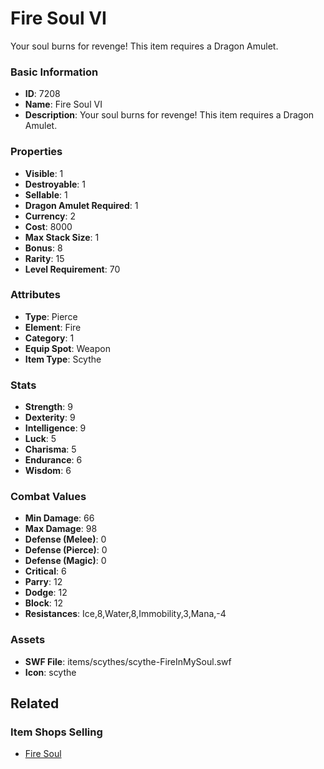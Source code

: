# Fire Soul VI

Your soul burns for revenge! This item requires a Dragon Amulet.

### Basic Information

- **ID**: 7208
- **Name**: Fire Soul VI
- **Description**: Your soul burns for revenge! This item requires a Dragon Amulet.

### Properties

- **Visible**: 1
- **Destroyable**: 1
- **Sellable**: 1
- **Dragon Amulet Required**: 1
- **Currency**: 2
- **Cost**: 8000
- **Max Stack Size**: 1
- **Bonus**: 8
- **Rarity**: 15
- **Level Requirement**: 70

### Attributes

- **Type**: Pierce
- **Element**: Fire
- **Category**: 1
- **Equip Spot**: Weapon
- **Item Type**: Scythe

### Stats

- **Strength**: 9
- **Dexterity**: 9
- **Intelligence**: 9
- **Luck**: 5
- **Charisma**: 5
- **Endurance**: 6
- **Wisdom**: 6

### Combat Values

- **Min Damage**: 66
- **Max Damage**: 98
- **Defense (Melee)**: 0
- **Defense (Pierce)**: 0
- **Defense (Magic)**: 0
- **Critical**: 6
- **Parry**: 12
- **Dodge**: 12
- **Block**: 12
- **Resistances**: Ice,8,Water,8,Immobility,3,Mana,-4

### Assets

- **SWF File**: items/scythes/scythe-FireInMySoul.swf
- **Icon**: scythe

## Related

### Item Shops Selling

- [Fire Soul](../item-shops/270-fire-soul.md)

